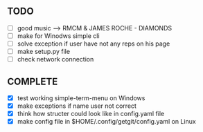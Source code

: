 ## TODO
- [ ] good music --> RMCM & JAMES ROCHE - DIAMONDS
- [ ] make for Winodws simple cli
- [ ] solve exception if user have not any reps on his page
- [ ] make setup.py file
- [ ] check network connection

## COMPLETE
- [x] test working simple-term-menu on Windows
- [x] make exceptions if name user not correct
- [x] think how structer could look like in config.yaml file
- [x] make config file in $HOME/.config/getgit/config.yaml on Linux
